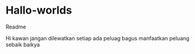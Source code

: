 # Hallo-worlds
Readme

Hi kawan jangan dilewatkan setiap ada peluag bagus
manfaatkan  peluang sebaik baikya
